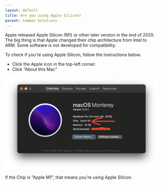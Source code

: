 ```yaml
---
layout: default
title: Are you using Apple Silicon?
parent: Common Solutions
---
```


Apple released Apple Silicon (M1) or other later version in the end of 2020. The big thing is that Apple changed their chip architecture from Intel to ARM. Some software is not developed for compatibility.


To check if you're using Apple Silicon, follow the instructions below.

* Click the Apple icon in the top-left corner.
* Click "About this Mac"

![applem1](/assets/images/common/apple_m1/applem1.png)

If the Chip is "Apple M1", that means you're using Apple Silicon.
